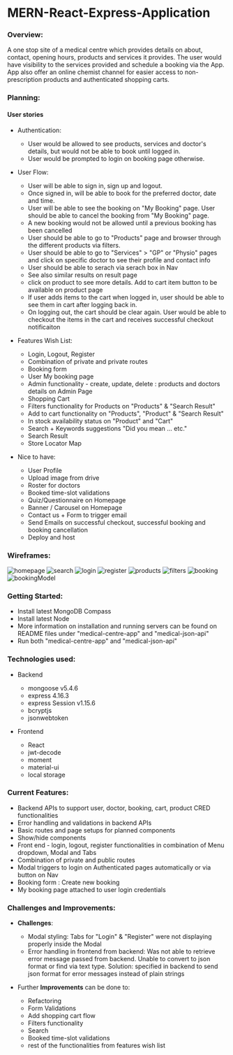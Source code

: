 # MERN-React-Express-Application

### Overview:
A one stop site of a medical centre which provides details on about, contact, opening hours, products and services it provides.
The user would have visibility to the services provided and schedule a booking via the App.
App also offer an online chemist channel for easier access to non-prescription products and authenticated shopping carts.

### Planning:
#### User stories
- Authentication: 
    * User would be allowed to see products, services and doctor's details, but would not be able to book until logged in.
    * User would be prompted to login on booking page otherwise.
- User Flow: 
    * User will be able to sign in, sign up and logout. 
    * Once signed in, will be able to book for the preferred doctor, date and time. 
    * User will be able to see the booking on "My Booking" page. User should be able to cancel the booking from "My Booking" page. 
    * A new booking would not be allowed until a previous booking has been cancelled
    * User should be able to go to "Products" page and browser through the different products via filters.
    * User should be able to go to "Services" > "GP" or "Physio" pages and click on specific doctor to see their profile and contact info
    * User should be able to serach via serach box in Nav
    * See also similar results on result page
    * click on product to see more details. Add to cart item button to be available on product page
    * If user adds items to the cart when logged in, user should be able to see them in cart after logging back in. 
    * On logging out, the cart should be clear again. User would be able to checkout the items in the cart and receives successful checkout notificaiton


- Features Wish List:
    * Login, Logout, Register
    * Combination of private and private routes
    * Booking form
    * User My booking page
    * Admin functionality - create, update, delete : products and doctors details on Admin Page
    * Shopping Cart
    * Filters functionality for Products on "Products" & "Search Result"
    * Add to cart functionality on "Products", "Product" & "Search Result"
    * In stock availability status on "Product" and "Cart"
    * Search + Keywords suggestions "Did you mean ... etc."
    * Search Result
    * Store Locator Map
- Nice to have:
    * User Profile
    * Upload image from drive
    * Roster for doctors
    * Booked time-slot validations
    * Quiz/Questionnaire on Homepage
    * Banner / Carousel on Homepage
    * Contact us + Form to trigger email
    * Send Emails on successful checkout, successful booking and booking cancellation
    * Deploy and host

### Wireframes:
![homepage](wireframe_homepage.png)
![search](wireframe_search.png)
![login](wireframe_login.png)
![register](wireframe_register.png)
![products](wireframe_products.png)
![filters](wireframe_filters.png)
![booking](wireframe_booking.png)
![bookingModel](model_booking.png)

### Getting Started:
- Install latest MongoDB Compass
- Install latest Node
- More information on installation and running servers can be found on README files under "medical-centre-app" and "medical-json-api"
- Run both "medical-centre-app" and "medical-json-api"

### Technologies used:
- Backend
    *  mongoose v5.4.6
    *  express 4.16.3
    *  express Session v1.15.6
    *  bcryptjs
    *  jsonwebtoken

- Frontend
    *  React
    *  jwt-decode
    *  moment
    *  material-ui
    *  local storage

### Current Features:
- Backend APIs to support user, doctor, booking, cart, product CRED functionalities
- Error handling and validations in backend APIs
- Basic routes and page setups for planned components
- Show/hide components
- Front end - login, logout, register functionalities in combination of Menu dropdown, Modal and Tabs
- Combination of private and public routes
- Modal triggers to login on Authenticated pages automatically or via button on Nav
- Booking form : Create new booking
- My booking page attached to user login credentials

### Challenges and Improvements:
* **Challenges**:
    * Modal styling: Tabs for "Login" & "Register" were not displaying properly inside the Modal 
    * Error handling in frontend from backend: Was not able to retrieve error message passed from backend. Unable to convert to json format or find via text type. Solution: specified in backend to send json format for error messages instead of plain strings

* Further **Improvements** can be done to:
    * Refactoring
    * Form Validations
    * Add shopping cart flow
    * Filters functionality
    * Search
    * Booked time-slot validations
    * rest of the functionalities from features wish list

